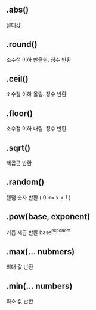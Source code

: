 ## .abs()
절대값
## .round()
소수점 이하 반올림. 정수 반환
## .ceil()
소수점 이하 올림. 정수 반환
## .floor()
소수점 이하 내림. 정수 반환
## .sqrt()
제곱근 반환
## .random()
랜덤 숫자 반환 ( 0 <= x < 1 )
## .pow(base, exponent)
거듭 제곱 반환 base<sup>exponent</sup>
## .max(... nubmers)
최대 값 반환
## .min(... numbers)
최소 값 반환

